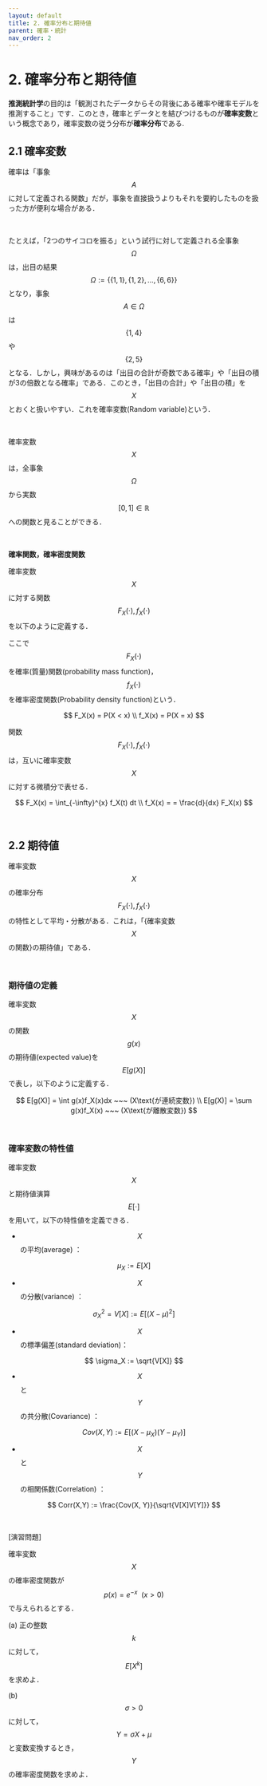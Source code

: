 ```yaml
---
layout: default
title: 2. 確率分布と期待値
parent: 確率・統計
nav_order: 2
---
```


# 2. 確率分布と期待値

**推測統計学**の目的は「観測されたデータからその背後にある確率や確率モデルを推測すること」です．このとき，確率とデータとを結びつけるものが**確率変数**という概念であり，確率変数の従う分布が**確率分布**である.
<br>


## 2.1 確率変数

確率は「事象$$A$$に対して定義される関数」だが，事象を直接扱うよりもそれを要約したものを扱った方が便利な場合がある．

<br>

たとえば，「2つのサイコロを振る」という試行に対して定義される全事象$$\Omega$$ は，出目の結果$$\Omega := \{\{1,1\},\{1,2\}, \dots, \{6,6\}\}$$となり，事象$$A \in \Omega$$ は$$\{1,4\}$$や$$\{2,5\}$$となる．しかし，興味があるのは「出目の合計が奇数である確率」や「出目の積が3の倍数となる確率」である．このとき，「出目の合計」や「出目の積」を$$X$$とおくと扱いやすい．これを確率変数(Random variable)という．

<br>

確率変数$$X$$は，全事象$$\Omega$$から実数$$[0,1] \in \mathbb{R}$$への関数と見ることができる．

<br>

**確率関数，確率密度関数**

確率変数$$X$$に対する関数$$F_X(\cdot), f_X(\cdot)$$を以下のように定義する．

ここで$$F_X(\cdot)$$を確率(質量)関数(probability mass function)，$$f_X(\cdot)$$を確率密度関数(Probability density function)という．

$$
F_X(x) = P(X < x) \\
f_X(x) = P(X = x) 
$$

関数$$F_X(\cdot), f_X(\cdot)$$は，互いに確率変数$$X$$に対する微積分で表せる．

$$
F_X(x) = \int_{-\infty}^{x} f_X(t) dt \\
f_X(x) = = \frac{d}{dx} F_X(x)
$$

<br>


## 2.2 期待値

確率変数$$X$$の確率分布$$F_X(\cdot), f_X(\cdot)$$の特性として平均・分散がある．これは，「{確率変数$$X$$の関数}の期待値」である．

<br>

### 期待値の定義

確率変数$$X$$の関数$$g(x)$$の期待値(expected value)を$$E[g(X)]$$で表し，以下のように定義する．

$$
E[g(X)] = \int g(x)f_X(x)dx ~~~ (X\text{が連続変数}) \\
E[g(X)] = \sum g(x)f_X(x) ~~~ (X\text{が離散変数})
$$

<br>


### 確率変数の特性値

確率変数$$X$$と期待値演算$$E[\cdot]$$を用いて，以下の特性値を定義できる．

- $$X$$の平均(average) ：

$$
\mu_X := E[X]
$$

- $$X$$の分散(variance) ：

$$
\sigma_X^2 = V[X] := E[{(X - \mu)}^2]
$$

- $$X$$の標準偏差(standard deviation)：

$$
\sigma_X := \sqrt{V[X]}
$$

- $$X$$と$$Y$$の共分散(Covariance) ：

$$
Cov(X, Y) := E[ (X - \mu_X)(Y - \mu_Y)]
$$



- $$X$$と$$Y$$の相関係数(Correlation) ：

$$
Corr(X,Y) := \frac{Cov(X, Y)}{\sqrt{V[X]V[Y]}}
$$





<br>

[演習問題]

確率変数$$X$$の確率密度関数が$$p(x)=e^{-x} ~~ (x \gt 0)$$ で与えられるとする．

(a) 正の整数$$k$$に対して，$$E[X^k]$$を求めよ．

(b) $$\sigma \gt 0$$に対して，$$Y = \sigma X + \mu$$ と変数変換するとき，$$Y$$の確率密度関数を求めよ．

